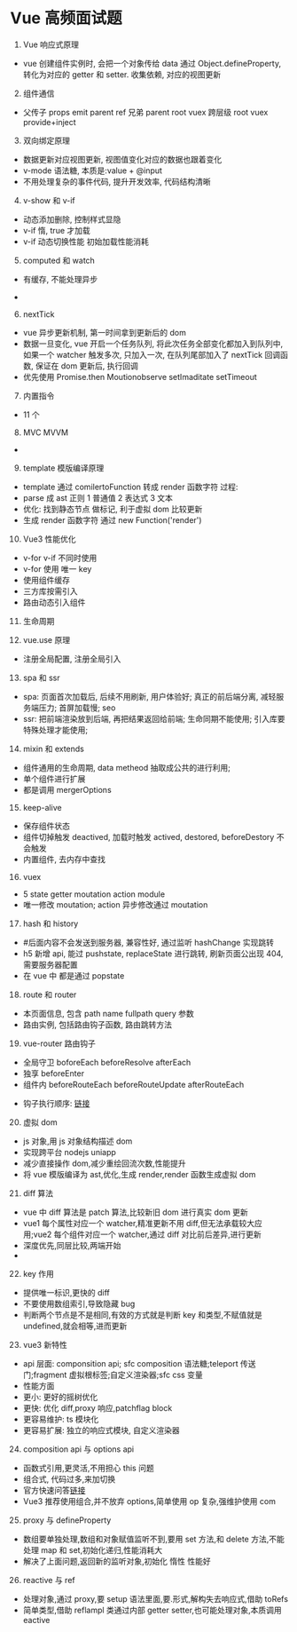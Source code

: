 # Vue 高频面试题

1.  Vue 响应式原理

- vue 创建组件实例时, 会把一个对象传给 data 通过 Object.defineProperty, 转化为对应的 getter 和 setter. 收集依赖, 对应的视图更新

2.  组件通信

- 父传子 props emit parent ref 兄弟 parent root vuex 跨层级 root vuex provide+inject

3.  双向绑定原理

- 数据更新对应视图更新, 视图值变化对应的数据也跟着变化
- v-mode 语法糖, 本质是:value + @input
- 不用处理复杂的事件代码, 提升开发效率, 代码结构清晰

4.  v-show 和 v-if

- 动态添加删除, 控制样式显隐
- v-if 惰, true 才加载
- v-if 动态切换性能 初始加载性能消耗

5.  computed 和 watch

- 有缓存, 不能处理异步

*

6.  nextTick

- vue 异步更新机制, 第一时间拿到更新后的 dom
- 数据一旦变化, vue 开启一个任务队列, 将此次任务全部变化都加入到队列中, 如果一个 watcher 触发多次, 只加入一次, 在队列尾部加入了 nextTick 回调函数, 保证在 dom 更新后, 执行回调
- 优先使用 Promise.then Moutionobserve setImaditate setTimeout

7.  内置指令

- 11 个

8.  MVC MVVM

-

9.  template 模版编译原理

- template 通过 comilertoFunction 转成 render 函数字符 过程:
- parse 成 ast 正则 1 普通值 2 表达式 3 文本
- 优化: 找到静态节点 做标记, 利于虚拟 dom 比较更新
- 生成 render 函数字符 通过 new Function('render')

10. Vue3 性能优化

- v-for v-if 不同时使用
- v-for 使用 唯一 key
- 使用组件缓存
- 三方库按需引入
- 路由动态引入组件

11. 生命周期

12. vue.use 原理

- 注册全局配置, 注册全局引入

13. spa 和 ssr

- spa: 页面首次加载后, 后续不用刷新, 用户体验好; 真正的前后端分离, 减轻服务端压力; 首屏加载慢; seo
- ssr: 把前端渲染放到后端, 再把结果返回给前端; 生命同期不能使用; 引入库要特殊处理才能使用;

14. mixin 和 extends

- 组件通用的生命周期, data metheod 抽取成公共的进行利用;
- 单个组件进行扩展
- 都是调用 mergerOptions

15. keep-alive

- 保存组件状态
- 组件切掉触发 deactived, 加载时触发 actived, destored, beforeDestory 不会触发
- 内置组件, 去内存中查找

16. vuex

- 5 state getter moutation action module
- 唯一修改 moutation; action 异步修改通过 moutation

17. hash 和 history

- \#后面内容不会发送到服务器, 兼容性好, 通过监听 hashChange 实现跳转
- h5 新增 api, 能过 pushstate, replaceState 进行跳转, 刷新页面公出现 404, 需要服务器配置
- 在 vue 中 都是通过 popstate

18. route 和 router

- 本页面信息, 包含 path name fullpath query 参数
- 路由实例, 包括路由钩子函数, 路由跳转方法

19. vue-router 路由钩子

- 全局守卫 boforeEach beforeResolve afterEach
- 独享 beforeEnter
- 组件内 beforeRouteEach beforeRouteUpdate afterRouteEach

* 钩子执行顺序: [链接](https://router.vuejs.org/zh/guide/advanced/navigation-guards.html#%E5%AE%8C%E6%95%B4%E7%9A%84%E5%AF%BC%E8%88%AA%E8%A7%A3%E6%9E%90%E6%B5%81%E7%A8%8B)

20. 虚拟 dom

- js 对象,用 js 对象结构描述 dom
- 实现跨平台 nodejs uniapp
- 减少直接操作 dom,减少重绘回流次数,性能提升
- 将 vue 模版编译为 ast,优化,生成 render,render 函数生成虚拟 dom

21. diff 算法

- vue 中 diff 算法是 patch 算法,比较新旧 dom 进行真实 dom 更新
- vue1 每个属性对应一个 watcher,精准更新不用 diff,但无法承载较大应用;vue2 每个组件对应一个 watcher,通过 diff 对比前后差异,进行更新
- 深度优先,同层比较,两端开始
-

22. key 作用

- 提供唯一标识,更快的 diff
- 不要使用数组索引,导致隐藏 bug
- 判断两个节点是不是相同,有效的方式就是判断 key 和类型,不赋值就是 undefined,就会相等,进而更新

23. vue3 新特性

- api 层面: componsition api; sfc composition 语法糖;teleport 传送门;fragment 虚拟根标签;自定义渲染器;sfc css 变量
- 性能方面
- 更小: 更好的摇树优化
- 更快: 优化 diff,proxy 响应,patchflag block
- 更容易维护: ts 模块化
- 更容易扩展: 独立的响应式模块, 自定义渲染器

24. composition api 与 options api

- 函数式引用,更灵活,不用担心 this 问题
- 组合式, 代码过多,来加切换
- 官方快速问答[链接](https://cn.vuejs.org/guide/extras/composition-api-faq.html)
- Vue3 推荐使用组合,并不放弃 options,简单使用 op 复杂,强维护使用 com

25. proxy 与 defineProperty

- 数组要单独处理,数组和对象赋值监听不到,要用 set 方法,和 delete 方法,不能处理 map 和 set,初始化递归,性能消耗大
- 解决了上面问题,返回新的监听对象,初始化 惰性 性能好

26. reactive 与 ref

- 处理对象,通过 proxy,要 setup 语法里面,要.形式,解构失去响应式,借助 toRefs
- 简单类型,借助 reflampl 类通过内部 getter setter,也可能处理对象,本质调用 eactive
